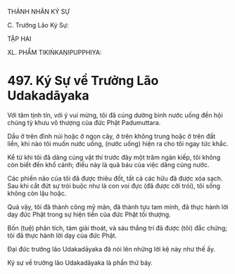 THÁNH NHÂN KÝ SỰ

C. Trưởng Lão Ký Sự:

TẬP HAI

XL. PHẨM TIKIṄKAṆIPUPPHIYA:

# 497. Ký Sự về Trưởng Lão Udakadāyaka

Với tâm tịnh tín, với ý vui mừng, tôi đã cúng dường bình nước uống đến hội chúng tỳ khưu vô thượng của đức Phật Padumuttara.

Dầu ở trên đỉnh núi hoặc ở ngọn cây, ở trên không trung hoặc ở trên đất liền, khi nào tôi muốn nước uống, (nước uống) hiện ra cho tôi ngay tức khắc.

Kể từ khi tôi đã dâng cúng vật thí trước đây một trăm ngàn kiếp, tôi không còn biết đến khổ cảnh; điều này là quả báu của việc dâng cúng nước.

Các phiền não của tôi đã được thiêu đốt, tất cả các hữu đã được xóa sạch. Sau khi cắt đứt sự trói buộc như là con voi đực (đã được cởi trói), tôi sống không còn lậu hoặc.

Quả vậy, tôi đã thành công mỹ mãn, đã thành tựu tam minh, đã thực hành lời dạy đức Phật trong sự hiện tiền của đức Phật tối thượng.

Bốn (tuệ) phân tích, tám giải thoát, và sáu thắng trí đã được (tôi) đắc chứng; tôi đã thực hành lời dạy của đức Phật.

Đại đức trưởng lão Udakadāyaka đã nói lên những lời kệ này như thế ấy.

Ký sự về trưởng lão Udakadāyaka là phần thứ bảy.

